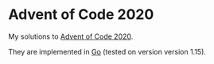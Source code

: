 # Advent of Code 2020

My solutions to [Advent of Code 2020](https://adventofcode.com/2020/).

They are implemented in [Go](https://golang.org/) (tested on version version
1.15).
